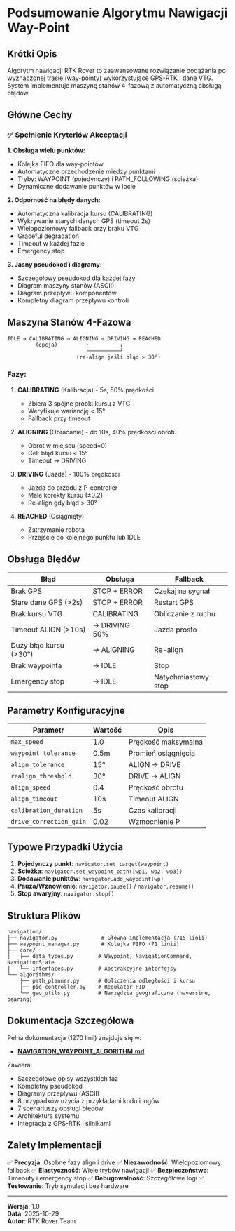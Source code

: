 # Podsumowanie Algorytmu Nawigacji Way-Point

## Krótki Opis

Algorytm nawigacji RTK Rover to zaawansowane rozwiązanie podążania po wyznaczonej trasie (way-pointy) wykorzystujące GPS-RTK i dane VTG. System implementuje maszynę stanów 4-fazową z automatyczną obsługą błędów.

## Główne Cechy

### ✅ Spełnienie Kryteriów Akceptacji

**1. Obsługa wielu punktów:**
- Kolejka FIFO dla way-pointów
- Automatyczne przechodzenie między punktami
- Tryby: WAYPOINT (pojedynczy) i PATH_FOLLOWING (ścieżka)
- Dynamiczne dodawanie punktów w locie

**2. Odporność na błędy danych:**
- Automatyczna kalibracja kursu (CALIBRATING)
- Wykrywanie starych danych GPS (timeout 2s)
- Wielopoziomowy fallback przy braku VTG
- Graceful degradation
- Timeout w każdej fazie
- Emergency stop

**3. Jasny pseudokod i diagramy:**
- Szczegółowy pseudokod dla każdej fazy
- Diagram maszyny stanów (ASCII)
- Diagram przepływu komponentów
- Kompletny diagram przepływu kontroli

## Maszyna Stanów 4-Fazowa

```
IDLE → CALIBRATING → ALIGNING → DRIVING → REACHED
         (opcja)         ↑          ↓
                         └──────────┘
                      (re-align jeśli błąd > 30°)
```

### Fazy:

1. **CALIBRATING** (Kalibracja) - 5s, 50% prędkości
   - Zbiera 3 spójne próbki kursu z VTG
   - Weryfikuje wariancję < 15°
   - Fallback przy timeout

2. **ALIGNING** (Obracanie) - do 10s, 40% prędkości obrotu
   - Obrót w miejscu (speed=0)
   - Cel: błąd kursu < 15°
   - Timeout → DRIVING

3. **DRIVING** (Jazda) - 100% prędkości
   - Jazda do przodu z P-controller
   - Małe korekty kursu (±0.2)
   - Re-align gdy błąd > 30°

4. **REACHED** (Osiągnięty)
   - Zatrzymanie robota
   - Przejście do kolejnego punktu lub IDLE

## Obsługa Błędów

| Błąd | Obsługa | Fallback |
|------|---------|----------|
| Brak GPS | STOP + ERROR | Czekaj na sygnał |
| Stare dane GPS (>2s) | STOP + ERROR | Restart GPS |
| Brak kursu VTG | CALIBRATING | Obliczanie z ruchu |
| Timeout ALIGN (>10s) | → DRIVING 50% | Jazda prosto |
| Duży błąd kursu (>30°) | → ALIGNING | Re-align |
| Brak waypointa | → IDLE | Stop |
| Emergency stop | → IDLE | Natychmiastowy stop |

## Parametry Konfiguracyjne

| Parametr | Wartość | Opis |
|----------|---------|------|
| `max_speed` | 1.0 | Prędkość maksymalna |
| `waypoint_tolerance` | 0.5m | Promień osiągnięcia |
| `align_tolerance` | 15° | ALIGN → DRIVE |
| `realign_threshold` | 30° | DRIVE → ALIGN |
| `align_speed` | 0.4 | Prędkość obrotu |
| `align_timeout` | 10s | Timeout ALIGN |
| `calibration_duration` | 5s | Czas kalibracji |
| `drive_correction_gain` | 0.02 | Wzmocnienie P |

## Typowe Przypadki Użycia

1. **Pojedynczy punkt**: `navigator.set_target(waypoint)`
2. **Ścieżka**: `navigator.set_waypoint_path([wp1, wp2, wp3])`
3. **Dodawanie punktów**: `navigator.add_waypoint(wp)`
4. **Pauza/Wznowienie**: `navigator.pause()` / `navigator.resume()`
5. **Stop awaryjny**: `navigator.stop()`

## Struktura Plików

```
navigation/
├── navigator.py              # Główna implementacja (715 linii)
├── waypoint_manager.py       # Kolejka FIFO (71 linii)
├── core/
│   ├── data_types.py        # Waypoint, NavigationCommand, NavigationState
│   └── interfaces.py        # Abstrakcyjne interfejsy
└── algorithms/
    ├── path_planner.py      # Obliczenia odległości i kursu
    ├── pid_controller.py    # Regulator PID
    └── geo_utils.py         # Narzędzia geograficzne (haversine, bearing)
```

## Dokumentacja Szczegółowa

Pełna dokumentacja (1270 linii) znajduje się w:
- **[NAVIGATION_WAYPOINT_ALGORITHM.md](NAVIGATION_WAYPOINT_ALGORITHM.md)**

Zawiera:
- Szczegółowe opisy wszystkich faz
- Kompletny pseudokod
- Diagramy przepływu (ASCII)
- 8 przypadków użycia z przykładami kodu i logów
- 7 scenariuszy obsługi błędów
- Architektura systemu
- Integracja z GPS-RTK i silnikami

## Zalety Implementacji

✅ **Precyzja**: Osobne fazy align i drive
✅ **Niezawodność**: Wielopoziomowy fallback
✅ **Elastyczność**: Wiele trybów nawigacji
✅ **Bezpieczeństwo**: Timeouty i emergency stop
✅ **Debugowalność**: Szczegółowe logi
✅ **Testowanie**: Tryb symulacji bez hardware

---

**Wersja**: 1.0  
**Data**: 2025-10-29  
**Autor**: RTK Rover Team

